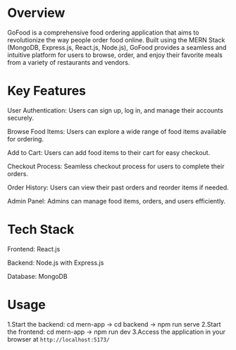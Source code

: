 # Overview

GoFood is a comprehensive food ordering application that aims to revolutionize the way people order food online. Built using the MERN Stack (MongoDB, Express.js, React.js, Node.js), GoFood provides a seamless and intuitive platform for users to browse, order, and enjoy their favorite meals from a variety of restaurants and vendors.

# Key Features

User Authentication: Users can sign up, log in, and manage their accounts securely.

Browse Food Items: Users can explore a wide range of food items available for ordering.

Add to Cart: Users can add food items to their cart for easy checkout.

Checkout Process: Seamless checkout process for users to complete their orders.

Order History: Users can view their past orders and reorder items if needed.

Admin Panel: Admins can manage food items, orders, and users efficiently.

# Tech Stack

Frontend: React.js

Backend: Node.js with Express.js

Database: MongoDB

# Usage

1.Start the backend: cd mern-app -> cd backend -> npm run serve
2.Start the frontend: cd mern-app -> npm run dev
3.Access the application in your browser at `http://localhost:5173/`
